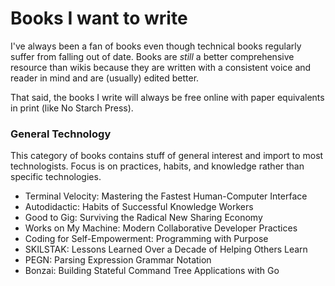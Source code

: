 # Books I want to write

I've always been a fan of books even though technical books regularly
suffer from falling out of date. Books are *still*  a better
comprehensive resource than wikis because they are written with a
consistent voice and reader in mind and are (usually) edited better.

That said, the books I write will always be free online with paper
equivalents in print (like No Starch Press).

### General Technology

This category of books contains stuff of general interest and import to
most technologists. Focus is on practices, habits, and knowledge rather
than specific technologies.

* Terminal Velocity: Mastering the Fastest Human-Computer Interface
* Autodidactic: Habits of Successful Knowledge Workers
* Good to Gig: Surviving the Radical New Sharing Economy
* Works on My Machine: Modern Collaborative Developer Practices
* Coding for Self-Empowerment: Programming with Purpose
* SKILSTAK: Lessons Learned Over a Decade of Helping Others Learn
* PEGN: Parsing Expression Grammar Notation
* Bonzai: Building Stateful Command Tree Applications with Go

